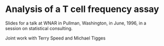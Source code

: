 # Analysis of a T cell frequency assay

Slides for a talk at WNAR in Pullman, Washington, in June, 1996, in a
session on statistical consulting.

Joint work with Terry Speed and Michael Tigges
